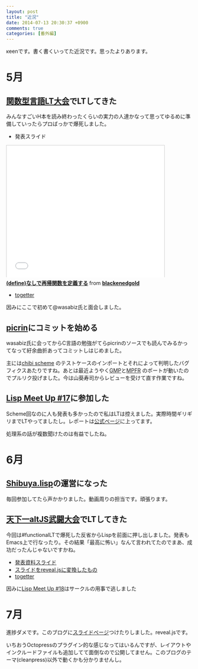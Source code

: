 ```yaml
---
layout: post
title: "近況"
date: 2014-07-13 20:30:37 +0900
comments: true
categories: [番外編]
---
```

κeenです。書く書くいってた近況です。思ったよりあります。
<!-- more -->
# 5月
## [関数型言語LT大会](http://connpass.com/event/5795/)でLTしてきた
みんなすごいH本を読み終わったくらいの実力の人達かなって思ってゆるめに準備していったらプロばっかで爆死しました。

 - 発表スライド
<iframe src="//www.slideshare.net/slideshow/embed_code/34529429" width="427" height="356" frameborder="0" marginwidth="0" marginheight="0" scrolling="no" style="border:1px solid #CCC; border-width:1px 1px 0; margin-bottom:5px; max-width: 100%;" allowfullscreen> </iframe> <div style="margin-bottom:5px"> <strong> <a href="https://www.slideshare.net/blackenedgold/functional-lt" title="(define)なしで再帰関数を定義する" target="_blank">(define)なしで再帰関数を定義する</a> </strong> from <strong><a href="http://www.slideshare.net/blackenedgold" target="_blank">blackenedgold</a></strong> </div>

 - [togetter](http://togetter.com/li/667778)

因みにここで初めて@wasabiz氏と面会しました。

## [picrin](https://github.com/wazabiz/picrin)にコミットを始める
wasabiz氏に会ってからC言語の勉強がてらpicrinのソースでも読んでみるかってなって紆余曲折あってコミットしはじめました。

主には[chibi scheme](https://code.google.com/p/chibi-scheme/) のテストケースのインポートとそれによって判明したバグフィクスあたりですね。あとは最近ようやく[GMP](https://gmplib.org/)と[MPFR](http://www.mpfr.org/) のポートが動いたのでプルリク投げました。今は山葵寿司からレビューを受けて直す作業ですね。

## [Lisp Meet Up #17](http://atnd.org/events/50865)に参加した
Scheme回なのに人も発表も多かったので私はLTは控えました。実際時間ギリギリまでLTやってましたし。レポートは[公式ページ](http://shibuya.lisp-users.org/)に上ってます。

処理系の話が複数聞けたのは有益でしたね。

# 6月
## [Shibuya.lisp](http://shibuya.lisp-users.org/)の運営になった
毎回参加してたら声かかりました。動画周りの担当です。頑張ります。
## [天下一altJS武闘大会](http://connpass.com/event/6402/)でLTしてきた
今回は#functionalLTで爆死した反省からLispを前面に押し出しました。発表もEmacs上で行なったり。その結果「最高に怖い」なんて言われてたのでまあ、成功だったんじゃないですかね。

  - [発表資料スライド](https://gist.github.com/KeenS/f3deeca6295d7454cb17)
  - [スライドをreveal.jsに変換したもの](/slide/sshi-deshu-kualtjs.html)
  - [togetter](http://togetter.com/li/678010)

因みに[Lisp Meet Up #18](http://atnd.org/events/52355)はサークルの用事で逃しました

# 7月
進捗ダメです。このブログに[スライドページ](/slide/)つけたりしました。reveal.jsです。

いちおうOctopressのプラグイン的な感じなってはいるんですが、レイアウトやインクルードファイルも追加してて面倒なので公開してません。このブログのテーマ(cleanpress)以外で動くかも分かりませんし。

